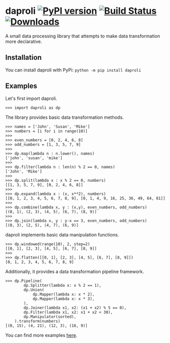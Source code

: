 # daproli [![PyPI version](https://badge.fury.io/py/daproli.svg)](https://pypi.org/project/daproli/) [![Build Status](https://travis-ci.com/ermshaua/daproli.svg?branch=master)](https://travis-ci.com/ermshaua/daproli) [![Downloads](https://pepy.tech/badge/daproli)](https://pepy.tech/project/daproli)
A small data processing library that attempts to make data transformation more declarative.

## Installation

You can install daproli with PyPi:
`python -m pip install daproli`

## Examples

Let's first import daproli.

```python3
>>> import daproli as dp
```

The library provides basic data transformation methods.

```python3
>>> names = ['John', 'Susan', 'Mike']
>>> numbers = [i for i in range(10)]
>>>
>>> even_numbers = [0, 2, 4, 6, 8]
>>> odd_numbers = [1, 3, 5, 7, 9]
>>>
>>> dp.map(lambda n : n.lower(), names)
['john', 'susan', 'mike']
>>>
>>> dp.filter(lambda n : len(n) % 2 == 0, names)
['John', 'Mike']
>>> 
>>> dp.split(lambda x : x % 2 == 0, numbers)
[[1, 3, 5, 7, 9], [0, 2, 4, 6, 8]]
>>> 
>>> dp.expand(lambda x : (x, x**2), numbers)
[[0, 1, 2, 3, 4, 5, 6, 7, 8, 9], [0, 1, 4, 9, 16, 25, 36, 49, 64, 81]]
>>> 
>>> dp.combine(lambda x, y : (x,y), even_numbers, odd_numbers)
[(0, 1), (2, 3), (4, 5), (6, 7), (8, 9)]
>>> 
>>> dp.join(lambda x, y : y-x == 3, even_numbers, odd_numbers)
[(0, 3), (2, 5), (4, 7), (6, 9)]
```

daproli implements basic data manipulation functions.

```python3
>>> dp.windowed(range(10), 2, step=2)
[[0, 1], [2, 3], [4, 5], [6, 7], [8, 9]]
>>> 
>>> dp.flatten([[0, 1], [2, 3], [4, 5], [6, 7], [8, 9]])
[0, 1, 2, 3, 4, 5, 6, 7, 8, 9]
```

Additionally, it provides a data transformation pipeline framework.

```python3
>>> dp.Pipeline(
        dp.Splitter(lambda x: x % 2 == 1),
        dp.Union(
            dp.Mapper(lambda x: x * 2),
            dp.Mapper(lambda x: x * 3),
        ),
        dp.Joiner(lambda x1, x2: (x1 + x2) % 5 == 0),
        dp.Filter(lambda x1, x2: x1 + x2 < 30),
        dp.Manipulator(sorted),
    ).transform(numbers)
[(0, 15), (4, 21), (12, 3), (16, 9)]
```

You can find more examples <a href="https://github.com/ermshaua/daproli/tree/master/daproli/examples">here</a>. 
